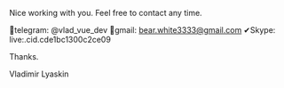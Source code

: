 Nice working with you. Feel free to contact any time. 

🚀telegram: @vlad_vue_dev 
👏gmail: bear.white3333@gmail.com 
✔Skype: live:.cid.cde1bc1300c2ce09

Thanks.

Vladimir Lyaskin